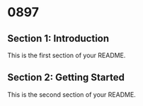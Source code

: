 # 0897
## Section 1: Introduction
This is the first section of your README.
## Section 2: Getting Started
This is the second section of your README.
